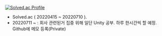 [![Solved.ac Profile](http://mazassumnida.wtf/api/v2/generate_badge?boj=ggyo246)](https://solved.ac/ggyo246/)

- Solved.ac ( 20220415 ~ 20220710 ).
- 20220711 ~ : 회사 관련된거 집중 위해 일단 Unity 공부. 하루 한시간씩 할 예정. Github에 메모 등록(Private)

